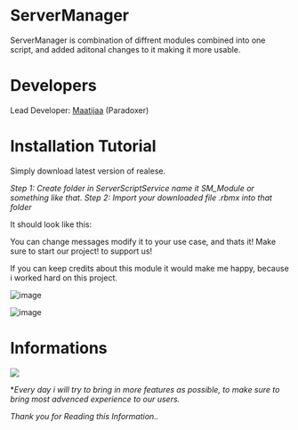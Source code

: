 # ServerManager

ServerManager is combination of diffrent modules combined into one script, and added aditonal changes to it making it more usable.

# Developers

 Lead Developer: [Maatijaa](https://github.com/Maatijaa/) (Paradoxer)

# Installation Tutorial

 Simply download latest version of realese.

*Step 1: Create folder in ServerScriptService name it SM_Module or something like that.*
*Step 2: Import your downloaded file .rbmx into that folder*


It should look like this:

You can change messages modify it to your use case, and thats it! Make sure to start our project! to support us!

If you can keep credits about this module it would make me happy, because i worked hard on this project.

![image](https://github.com/user-attachments/assets/dcba956a-2d1c-49c1-bd48-280a1524ec67)

![image](https://github.com/user-attachments/assets/da7e4d65-3704-43ac-a27c-e1d714723326)

# Informations

![](https://img.shields.io/github/license/Maatijaa/ServerManager)

**Every day i will try to bring in more features as possible, to make sure to bring most advenced experience to our users.*

*Thank you for Reading this Information..*

